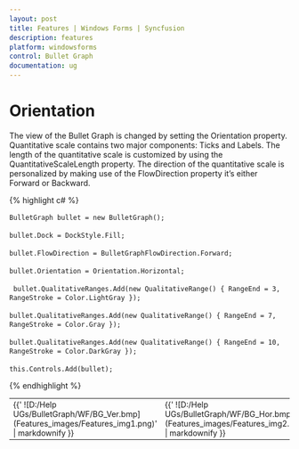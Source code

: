 ```yaml
---
layout: post
title: Features | Windows Forms | Syncfusion
description: features
platform: windowsforms
control: Bullet Graph
documentation: ug
---
```


# Orientation

The view of the Bullet Graph is changed by setting the Orientation property. Quantitative scale contains two major components: Ticks and Labels. The length of the quantitative scale is customized by using the QuantitativeScaleLength property. The direction of the quantitative scale is personalized by making use of the FlowDirection property it’s either Forward or Backward.

{% highlight c# %}

    BulletGraph bullet = new BulletGraph();

    bullet.Dock = DockStyle.Fill;

    bullet.FlowDirection = BulletGraphFlowDirection.Forward;

    bullet.Orientation = Orientation.Horizontal;

     bullet.QualitativeRanges.Add(new QualitativeRange() { RangeEnd = 3, RangeStroke = Color.LightGray });

    bullet.QualitativeRanges.Add(new QualitativeRange() { RangeEnd = 7, RangeStroke = Color.Gray });

    bullet.QualitativeRanges.Add(new QualitativeRange() { RangeEnd = 10, RangeStroke = Color.DarkGray });                    

    this.Controls.Add(bullet);

{% endhighlight %}

<table>
<tr>
<td>
{{' ![D:/Help UGs/BulletGraph/WF/BG_Ver.bmp](Features_images/Features_img1.png)' | markdownify }}

</td><td>
{{' ![D:/Help UGs/BulletGraph/WF/BG_Hor.bmp](Features_images/Features_img2.png)' | markdownify }}

</td></tr>
</table>